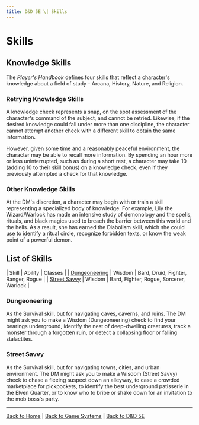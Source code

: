 ```yaml
---
title: D&D 5E \| Skills
---
```


# Skills

## Knowledge Skills

The *Player's Handbook* defines four skills that reflect a character's knowledge about a field of study - Arcana, History, Nature, and Religion.

### Retrying Knowledge Skills

A knowledge check represents a snap, on the spot assessment of the character's command of the subject, and cannot be retried. Likewise, if the desired knowledge could fall under more than one discipline, the character cannot attempt another check with a different skill to obtain the same information.

However, given some time and a reasonably peaceful environment, the character may be able to recall more information. By spending an hour more or less uninterrupted, such as during a short rest, a character may take 10 (adding 10 to their skill bonus) on a knowledge check, even if they previously attempted a check for that knowledge.

### Other Knowledge Skills

At the DM's discretion, a character may begin with or train a skill representing a specialized body of knowledge. For example, Lily the Wizard/Warlock has made an intensive study of demonology and the spells, rituals, and black magics used to breach the barrier between this world and the hells. As a result, she has earned the Diabolism skill, which she could use to identify a ritual circle, recognize forbidden texts, or know the weak point of a powerful demon.

## List of Skills

| Skill | Ability | Classes |
| [Dungeoneering](#dungeoneering) | Wisdom | Bard, Druid, Fighter, Ranger, Rogue |
| [Street Savvy](#street-savvy) | Wisdom | Bard, Fighter, Rogue, Sorcerer, Warlock |

### Dungeoneering

As the Survival skill, but for navigating caves, caverns, and ruins. The DM might ask you to make a Wisdom (Dungeoneering) check to find your bearings underground, identify the nest of deep-dwelling creatures, track a monster through a forgotten ruin, or detect a collapsing floor or falling stalactites.

### Street Savvy

As the Survival skill, but for navigating towns, cities, and urban environment. The DM might ask you to make a Wisdom (Street Savvy) check to chase a fleeing suspect down an alleyway, to case a crowded marketplace for pickpockets, to identify the best underground patisserie in the Elven Quarter, or to know who to bribe or shake down for an invitation to the mob boss's party.


---

[Back to Home]({{site.baseurl}}/)
|
[Back to Game Systems]({{site.baseurl}}/systems)
|
[Back to D&D 5E]({{site.baseurl}}/systems/5e)
